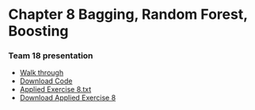 # Chapter 8 Bagging, Random Forest, Boosting

### Team 18 presentation
- [Walk through](presentationrmd.html)
- [Download Code](presentation.R)
- [Applied Exercise 8.txt](Applied_Excercise8.txt)
- [Download Applied Exercise 8](Applied_Excercise8.R)
